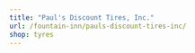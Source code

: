 ```yaml
---
title: "Paul's Discount Tires, Inc."
url: /fountain-inn/pauls-discount-tires-inc/
shop: tyres
---
```

